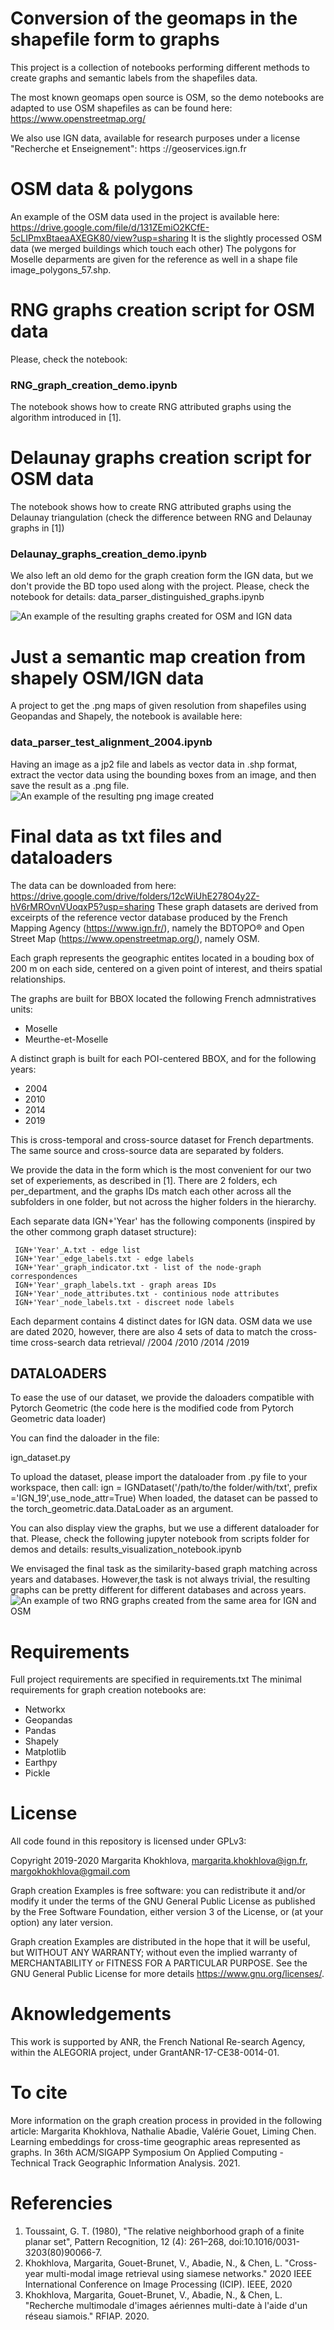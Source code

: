 
# Conversion of the geomaps in the shapefile form to graphs

This project is a collection of notebooks performing different methods to create graphs and semantic labels from the shapefiles data.

The most known geomaps open source is OSM, so the demo notebooks are adapted to use OSM shapefiles as can be found here: https://www.openstreetmap.org/

We also use IGN data, available for research purposes under a license  "Recherche et Enseignement": https ://geoservices.ign.fr

# OSM data & polygons
An example of the OSM data used in the project is available here: https://drive.google.com/file/d/131ZEmiO2KCfE-5cLIPmxBtaeaAXEGK80/view?usp=sharing
It is the slightly processed OSM data (we merged buildings which touch each other)
The polygons for Moselle deparments are given for the reference as well in a shape file image_polygons_57.shp.

# RNG graphs creation script for OSM data
Please, check the notebook:
### RNG_graph_creation_demo.ipynb
The notebook shows how to create RNG attributed  graphs using the algorithm introduced in [1].


# Delaunay graphs creation script for OSM data
The notebook shows how to create RNG attributed  graphs using the Delaunay triangulation (check the difference between RNG and Delaunay graphs in [1])
### Delaunay_graphs_creation_demo.ipynb
We also left an old demo for the graph creation form the IGN data, but we don't provide the BD topo used along with the project. Please, check the notebook for details: data_parser_distinguished_graphs.ipynb

![An example of the resulting graphs created for OSM and IGN data](https://github.com/margokhokhlova/geomaps_with_pandas/blob/master/rng_delaunay.png)
 
# Just a semantic map creation from shapely OSM/IGN data

A project to get the .png maps of given resolution  from shapefiles using Geopandas and Shapely, the notebook is available here:
### data_parser_test_alignment_2004.ipynb
Having an image as a jp2 file and labels as vector data in .shp format, extract the vector data using the bounding boxes from an image, and then save the result as a .png file. 
![An example of the resulting png image created](https://github.com/margokhokhlova/geomaps_with_pandas/blob/master/1-2017-0850-6680-LA93-0M50-E080.png?v=300&s=200)

# Final data as txt files and dataloaders

The data can  be downloaded from here:
https://drive.google.com/drive/folders/12cWiUhE278O4y2Z-hV6rMROvnVUoqxP5?usp=sharing
These graph datasets are derived from exceirpts of the reference vector database produced by the French Mapping Agency (https://www.ign.fr/), namely the BDTOPO®
    and Open Street Map (https://www.openstreetmap.org/), namely OSM.

Each graph represents the geographic entites located in a bouding box of 200 m on each side, centered on a given point of interest, and theirs spatial relationships.

  The graphs are built for BBOX located the following French admnistratives units:
  - Moselle
  - Meurthe-et-Moselle 

  A distinct graph is built for each POI-centered BBOX, and for the following years:
  - 2004
  - 2010
  - 2014
  - 2019

This  is cross-temporal and cross-source dataset for French departments. The same source and cross-source data are separated by folders.

 We provide the data in the form which is the most convenient for our two set of experiements, as described in [1]. There are 2 folders, ech per_department, and the graphs IDs match each other across all the subfolders in one folder, but not across the higher folders in the hierarchy. 

Each separate data IGN+'Year' has the following components (inspired by the other commong graph dataset structure):


     IGN+'Year'_A.txt - edge list
     IGN+'Year'_edge_labels.txt - edge labels
     IGN+'Year'_graph_indicator.txt - list of the node-graph correspondences
     IGN+'Year'_graph_labels.txt - graph areas IDs
     IGN+'Year'_node_attributes.txt - continious node attributes
     IGN+'Year'_node_labels.txt - discreet node labels


 Each deparment contains 4 distinct dates for IGN data. OSM data we use are dated 2020, however, there are also 4 sets of data to match the cross-time cross-search data retrieval/
         /2004
         /2010
         /2014
         /2019

## DATALOADERS

 To ease the use of our dataset, we provide the daloaders compatible with Pytorch 
 Geometric (the code here is the modified code from Pytorch Geometric data loader)
 
 You can find the daloader in the file:

 ign_dataset.py

 To upload the dataset, please import the dataloader from .py file to your workspace, then call:
 ign = IGNDataset('/path/to/the folder/with/txt', prefix ='IGN_19',use_node_attr=True)
 When loaded, the dataset can be passed to the torch_geometric.data.DataLoader as an argument.

You can also display view the graphs, but we use a different dataloader for that.
Please, check the following jupyter notebook from scripts folder for demos and details:
results_visualization_notebook.ipynb
    
We envisaged the final task as the similarity-based graph matching across years and databases. 
However,the task is not always trivial, the resulting graphs can be pretty different for different databases and across years.
![An example of two RNG graphs created from the same area for IGN and OSM](https://github.com/margokhokhlova/geomaps_with_pandas/blob/master/ign_osm_superimposed_rng_100_moselle.png?v=300&s=200)


# Requirements
Full project requirements are specified in requirements.txt
The minimal requirements for graph creation notebooks are:
* Networkx
* Geopandas
* Pandas
* Shapely
* Matplotlib
* Earthpy
* Pickle

# License
All code found in this repository is licensed under GPLv3:

Copyright 2019-2020 Margarita Khokhlova, margarita.khokhlova@ign.fr, margokhokhlova@gmail.com

Graph creation Examples is free software: you can redistribute it and/or modify
it under the terms of the GNU General Public License as published by
the Free Software Foundation, either version 3 of the License, or
(at your option) any later version.

Graph creation Examples are distributed in the hope that it will be useful,
but WITHOUT ANY WARRANTY; without even the implied warranty of
MERCHANTABILITY or FITNESS FOR A PARTICULAR PURPOSE. 
See the GNU General Public License for more details <https://www.gnu.org/licenses/>.

# Aknowledgements
This  work  is  supported  by  ANR,  the  French  National  Re-search Agency, within the ALEGORIA project, under GrantANR-17-CE38-0014-01.

# To cite

More information on the graph creation process in provided in the following article:
Margarita Khokhlova, Nathalie Abadie, Valérie Gouet, Liming Chen. Learning embeddings for cross-time geographic areas represented as graphs. In 36th ACM/SIGAPP Symposium On Applied Computing - Technical Track Geographic Information Analysis. 2021.

# Referencies
1. Toussaint, G. T. (1980), "The relative neighborhood graph of a finite planar set", Pattern Recognition, 12 (4): 261–268, doi:10.1016/0031-3203(80)90066-7.
2. Khokhlova, Margarita, Gouet-Brunet, V., Abadie, N., & Chen, L. "Cross-year multi-modal image retrieval using siamese networks." 2020 IEEE International Conference on Image Processing (ICIP). IEEE, 2020
3. Khokhlova, Margarita, Gouet-Brunet, V., Abadie, N., & Chen, L. "Recherche multimodale d'images aériennes multi-date à l'aide d'un réseau siamois." RFIAP. 2020.

